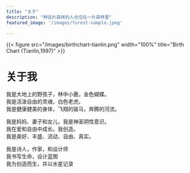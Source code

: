 ```yaml
---
title: "关于"
description: "种这片森林的人也住在一片森林里"
featured_image: '/images/forest-sample.jpeg'

---
```


{{< figure src="/images/birthchart-tianlin.png" width="100%" title="Birth Chart (Tianlin,1997)" >}}


# 关于我

我是大地上的野孩子，林中小鹿，金色蝴蝶。  
我是活泼自由的灵魂，白色老虎。  
我是健康健美的身体，飞翔的骏马，奔腾的河流。  

我是妈妈、妻子和女儿。我是神圣阴性意识。  
我在爱和自由中成长。我创造。  
我是美好、丰盛、流动、自由、真实。  

我是诗人，作家，和设计师  
我书写生命，设计蓝图  
我为创造而生，并以水星记录  


